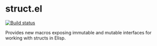 # struct.el

[![Build status](https://badge.buildkite.com/016bff4b8ae2704a3bbbb0a250784e6692007c582983b6dea7.svg?branch=refs/heads/canon)](https://buildkite.com/tvl/depot)

Provides new macros exposing immutable and mutable interfaces for working with
structs in Elisp.

